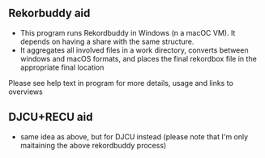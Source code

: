 
## Rekorbuddy aid

* This program runs Rekordbuddy in Windows (n a macOC VM). It depends on having a share with the same structure. 
* It aggregates all involved files in a work directory, converts between windows and macOS formats, and places the final rekordbox file in the appropriate final location
   
Please see help text in program for more details, usage and links to overviews   
   
## DJCU+RECU aid

* same idea as above, but for DJCU instead (please note that I'm only maitaining the above rekordbuddy process)
 